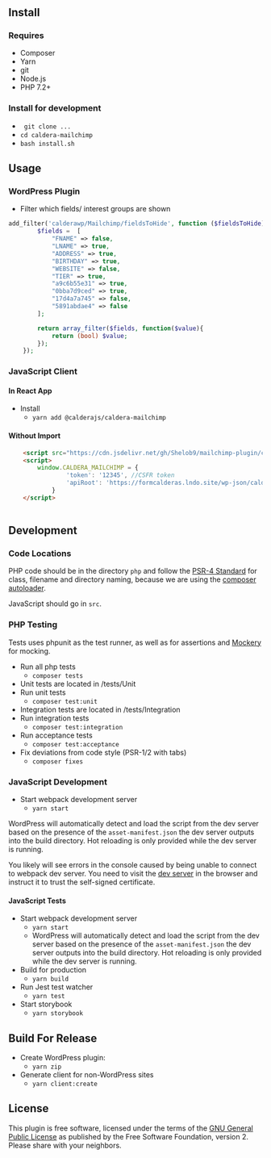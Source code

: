 # 

## Install

### Requires
* Composer
* Yarn
* git
* Node.js
* PHP 7.2+

### Install for development
* ` git clone ...`
* `cd caldera-mailchimp`
* `bash install.sh`

## Usage
### WordPress Plugin

* Filter which fields/ interest groups are shown
```php
add_filter('calderawp/Mailchimp/fieldsToHide', function ($fieldsToHide) {
        $fields =  [
            "FNAME" => false,
            "LNAME" => true,
            "ADDRESS" => true,
            "BIRTHDAY" => true,
            "WEBSITE" => false,
            "TIER" => true,
            "a9c6b55e31" => true,
            "0bba7d9ced" => true,
            "17d4a7a745" => false,
            "5891abdae4" => false
        ];

        return array_filter($fields, function($value){
            return (bool) $value;
        });
    });

```

### JavaScript Client

#### In React App
* Install
    - `yarn add @calderajs/caldera-mailchimp`

#### Without Import

```html
    <script src="https://cdn.jsdelivr.net/gh/Shelob9/mailchimp-plugin/client.js"></script>
    <script>
        window.CALDERA_MAILCHIMP = {
                'token': '12345', //CSFR token
                'apiRoot': 'https://formcalderas.lndo.site/wp-json/caldera-api/v1/messages/mailchimp/'
            }
    </script>
    
```

## Development
### Code Locations
PHP code should be in the directory `php` and follow the [PSR-4 Standard](https://www.php-fig.org/psr/psr-4/) for class, filename and directory naming, because we are using the [composer autoloader](https://getcomposer.org/doc/01-basic-usage.md#autoloading).

JavaScript should go in `src`.


### PHP Testing
Tests uses phpunit as the test runner, as well as for assertions and [Mockery](http://docs.mockery.io/en/latest/) for mocking.

* Run all php tests
    - `composer tests`
* Unit tests are located in /tests/Unit
* Run unit tests
    - `composer test:unit`
* Integration tests are located in /tests/Integration
* Run integration tests
    - `composer test:integration`
* Run acceptance tests
    - `composer test:acceptance`
* Fix deviations from code style (PSR-1/2 with tabs)
    - `composer fixes`
    
   
### JavaScript  Development
* Start webpack development server
    - `yarn start`

WordPress will automatically detect and load the script from the dev server based on the presence of the `asset-manifest.json` the dev server outputs into the build directory. Hot reloading is only provided while the dev server is running.

You likely will see errors in the console caused by being unable to connect to webpack dev server. You need to visit the [dev server](https://localhost:3030/build/) in the browser and instruct it to trust the self-signed certificate.


#### JavaScript Tests
* Start webpack development server
    - `yarn start`
    - WordPress will automatically detect and load the script from the dev server based on the presence of the `asset-manifest.json` the dev server outputs into the build directory. Hot reloading is only provided while the dev server is running.
* Build for production
    - `yarn build`
* Run Jest test watcher
    - `yarn test`
* Start storybook
    - `yarn storybook` 
    
## Build For Release
* Create WordPress plugin:
    - `yarn zip`
* Generate client for non-WordPress sites
    - `yarn client:create`

## License

This plugin is free software, licensed under the terms of the [GNU General Public License](LICENSE.md#gnu-general-public-license) as published by the Free Software Foundation, version 2. Please share with your neighbors.
